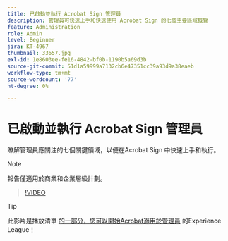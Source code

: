 ```yaml
---
title: 已啟動並執行 Acrobat Sign 管理員
description: 管理員可快速上手和快速使用 Acrobat Sign 的七個主要區域概覽
feature: Administration
role: Admin
level: Beginner
jira: KT-4967
thumbnail: 33657.jpg
exl-id: 1e8603ee-fe16-4842-bf0b-1190b5a69d3b
source-git-commit: 51d1a59999a7132cb6e47351cc39a93d9a38eaeb
workflow-type: tm+mt
source-wordcount: '77'
ht-degree: 0%

---
```


# 已啟動並執行 Acrobat Sign 管理員

瞭解管理員應關注的七個關鍵領域，以便在Acrobat Sign 中快速上手和執行。

>[!NOTE]
>
>報告僅適用於商業和企業層級計劃。

>[!VIDEO](https://video.tv.adobe.com/v/33657?quality=12&learn=on&hidetitle=true)

>[!TIP]
>
>此影片是播放清單 [的一部分，您可以開始Acrobat適用於管理員](https://experienceleague.adobe.com/zh-hant/playlists/acrobat-sign-get-started-administrators) 的Experience League！
